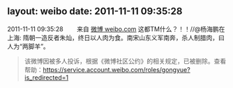 layout: weibo
date: 2011-11-11 09:35:28
---
<meta name="referrer" content="no-referrer" />

2011-11-11 09:35:28  &nbsp;&nbsp;&nbsp;&nbsp;&nbsp;&nbsp; 来自 <a href="http://weibo.com/" rel="nofollow">微博 weibo.com</a>
这都TM什么？！！//@杨海鹏在上海: 隋朝一造反者朱灿，终日以人肉为食。南宋山东义军南奔，杀人制腊肉，曰人为“两脚羊”。
>  该微博因被多人投诉，根据《微博社区公约》的相关规定，已被删除。查看帮助：https://service.account.weibo.com/roles/gongyue?is_redirected=1
